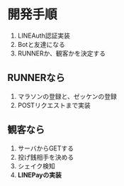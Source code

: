 # 開発手順
1. LINEAuth認証実装
1. Botと友達になる
1. RUNNERか、観客かを決定する

## **RUNNERなら**
1. マラソンの登録と、ゼッケンの登録
1. POSTリクエストまで実装

## **観客なら**
1. サーバからGETする
1. 投げ銭相手を決める
1. シェイク検知
1. **LINEPayの実装**
